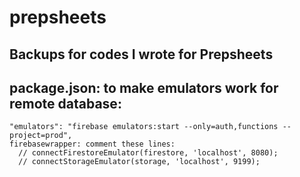 # prepsheets

## Backups for codes I wrote for Prepsheets


## package.json: to make emulators work for remote database:
    "emulators": "firebase emulators:start --only=auth,functions --project=prod",
    firebasewrapper: comment these lines:
      // connectFirestoreEmulator(firestore, 'localhost', 8080);
      // connectStorageEmulator(storage, 'localhost', 9199);
